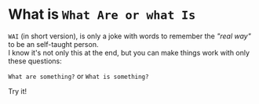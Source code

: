 # What is `What Are or what Is`

`WAI` (in short version), is only a joke with words to remember the *"real way"* to be an self-taught person.  
I know it's not only this at the end, but you can make things work with only these questions:

`What are something?` or `What is something?`

Try it!
